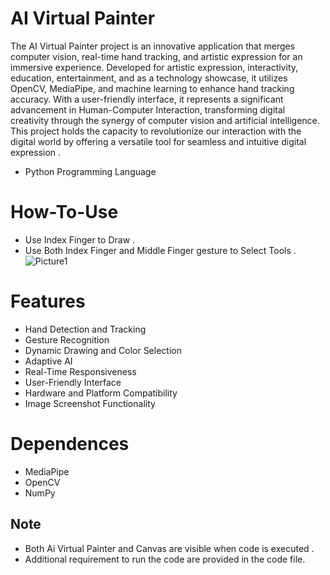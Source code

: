 # AI Virtual Painter

The AI Virtual Painter project is an innovative application that merges computer vision, real-time hand tracking, and artistic expression for an immersive experience. Developed for artistic expression, interactivity, education, entertainment, and as a technology showcase, it utilizes OpenCV, MediaPipe, and machine learning to enhance hand tracking accuracy. With a user-friendly interface, it represents a significant advancement in Human-Computer Interaction, transforming digital creativity through the synergy of computer vision and artificial intelligence. This project holds the capacity to revolutionize our interaction with the digital world by offering a versatile tool for seamless and intuitive digital expression .

* Python Programming Language


# How-To-Use
* Use Index Finger to Draw .
* Use Both Index Finger and Middle Finger gesture to Select Tools .
   ![Picture1](https://github.com/NAOYA111/AI-Virtual-Painter/assets/138314343/ecaa8721-105d-401c-81f6-d7b35b7efab8)

# Features 
* Hand Detection and Tracking
* Gesture Recognition
* Dynamic Drawing and Color Selection
* Adaptive AI
* Real-Time Responsiveness
* User-Friendly Interface
* Hardware and Platform Compatibility
* Image Screenshot Functionality

# Dependences 
* MediaPipe
* OpenCV
* NumPy

## Note
* Both Ai Virtual Painter and Canvas are visible when code is executed .
* Additional requirement to run the code are provided in the code file.

